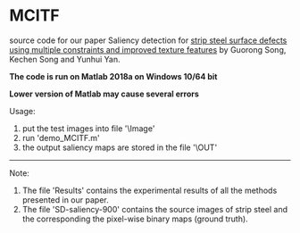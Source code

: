 # MCITF
source code for our paper Saliency detection for [strip steel surface defects using multiple constraints and improved texture features](https://www.sciencedirect.com/science/article/abs/pii/S0143816619317361) by Guorong Song, Kechen Song and Yunhui Yan.

**The code is run on Matlab 2018a on Windows 10/64 bit**

**Lower version of Matlab may cause several errors**

Usage:
1. put the test images into file '\Image'
2. run 'demo_MCITF.m'
3. the output saliency maps are stored in the file '\OUT'

---
Note: 
1. The file 'Results' contains the experimental results of all the methods presented in our paper.
2. The file 'SD-saliency-900' contains the source images of strip steel and the corresponding the pixel-wise binary maps (ground truth).
